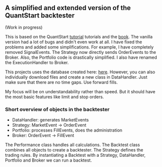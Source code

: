 ## A simplified and extended version of the QuantStart backtester

(Work in progress)

This is based on the QuantStart [tutorial](http://www.quantstart.com/articles/Event-Driven-Backtesting-with-Python-Part-I/) tutorials and the [book](http://www.quantstart.com/successful-algorithmic-trading-ebook/). The vanilla version had a lot of bugs and didn't even work at all. I have fixed the problems and added some simplifications. For example, I have completely removed SignalEvents. The Strategy now directly sends OrderEvents to the Broker. Also, the Portfolio code is drastically simplified. I also have renamed the ExecutionHandler to Broker.

This projects uses the database created here: [here](https://github.com/shinathan/polygon.io-stock-database). However, you can also individually download files and create a new class in DataHandler. Just make sure that there are no time gaps. Use forward fills.

My focus will be on understandability rather than speed. But it should have the most basic features like limit and stop orders.

### Short overview of objects in the backtester
* DataHandler: generates MarketEvents
* Strategy: MarketEvent -> OrderEvent
* Portfolio: processes FillEvents, does the administration
* Broker: OrderEvent -> FillEvent

The Performance class handles all calculations. The Backtest class combines all objects to create a backtester. The Strategy defines the trading rules. By instantiating a Backtest with a Strategy, DataHandler, Portfolio and Broker we can run a backtest.

